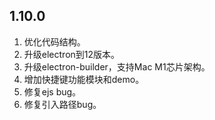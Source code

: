 ## 1.10.0
1. 优化代码结构。
2. 升级electron到12版本。
3. 升级electron-builder，支持Mac M1芯片架构。
4. 增加快捷键功能模块和demo。
5. 修复ejs bug。
6. 修复引入路径bug。